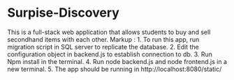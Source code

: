 # Surpise-Discovery
This is a full-stack web application that allows students to buy and sell secondhand items with each other.
 Markup : 1. To run this app, run migration script in SQL server to replicate the database. 
          2. Edit the configuration object in backend.js to establish connection to db. 
          3. Run Npm install in the terminal.
          4. Run node backend.js and node frontend.js in a new terminal. 
          5. The app should be running in http://localhost:8080/static/
